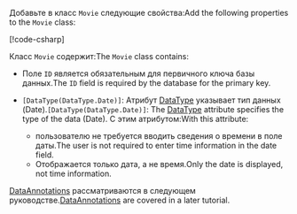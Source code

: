 <!-- THIS INCLUDE USED BY MVC AND RP -->
<span data-ttu-id="bb61c-101">Добавьте в класс `Movie` следующие свойства:</span><span class="sxs-lookup"><span data-stu-id="bb61c-101">Add the following properties to the `Movie` class:</span></span>

[!code-csharp[](~/tutorials/razor-pages/razor-pages-start/sample/RazorPagesMovie22/Models/Movie.cs?name=snippet1)]

<span data-ttu-id="bb61c-102">Класс `Movie` содержит:</span><span class="sxs-lookup"><span data-stu-id="bb61c-102">The `Movie` class contains:</span></span>

* <span data-ttu-id="bb61c-103">Поле `ID` является обязательным для первичного ключа базы данных.</span><span class="sxs-lookup"><span data-stu-id="bb61c-103">The `ID` field is required by the database for the primary key.</span></span>
* <span data-ttu-id="bb61c-104">`[DataType(DataType.Date)]`:  Атрибут [DataType](/dotnet/api/microsoft.aspnetcore.mvc.dataannotations.internal.datatypeattributeadapter) указывает тип данных (Date).</span><span class="sxs-lookup"><span data-stu-id="bb61c-104">`[DataType(DataType.Date)]`:  The [DataType](/dotnet/api/microsoft.aspnetcore.mvc.dataannotations.internal.datatypeattributeadapter) attribute specifies the type of the data (Date).</span></span> <span data-ttu-id="bb61c-105">С этим атрибутом:</span><span class="sxs-lookup"><span data-stu-id="bb61c-105">With this attribute:</span></span>

  * <span data-ttu-id="bb61c-106">пользователю не требуется вводить сведения о времени в поле даты.</span><span class="sxs-lookup"><span data-stu-id="bb61c-106">The user is not required to enter time information in the date field.</span></span>
  * <span data-ttu-id="bb61c-107">Отображается только дата, а не время.</span><span class="sxs-lookup"><span data-stu-id="bb61c-107">Only the date is displayed, not time information.</span></span>

<span data-ttu-id="bb61c-108">[DataAnnotations](/dotnet/api/system.componentmodel.dataannotations) рассматриваются в следующем руководстве.</span><span class="sxs-lookup"><span data-stu-id="bb61c-108">[DataAnnotations](/dotnet/api/system.componentmodel.dataannotations) are covered in a later tutorial.</span></span>